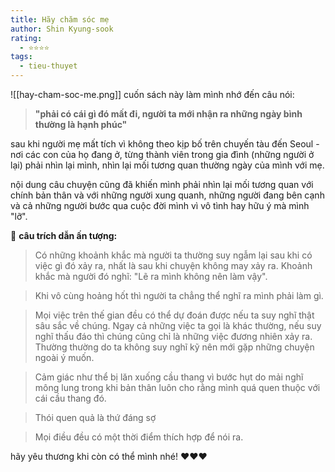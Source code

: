 ```yaml
---
title: Hãy chăm sóc mẹ
author: Shin Kyung-sook
rating:
  - ⭐⭐⭐⭐
tags:
  - tieu-thuyet
---
```

![[hay-cham-soc-me.png]]
cuốn sách này làm mình nhớ đến câu nói:

> **"phải có cái gì đó mất đi, người ta mới nhận ra những ngày bình thường là hạnh phúc"**

sau khi người mẹ mất tích vì không theo kịp bố trên chuyến tàu đến Seoul - nơi các con của họ đang ở, từng thành viên trong gia đình (những người ở lại) phải nhìn lại mình, nhìn lại mối tương quan thường ngày của mình với mẹ.

nội dung câu chuyện cũng đã khiến mình phải nhìn lại mối tương quan với chính bản thân và với những người xung quanh, những người đang bên cạnh và cả những người bước qua cuộc đời mình vì vô tình hay hữu ý mà mình "lỡ".

🌱 **câu trích dẫn ấn tượng:**
> Có những khoảnh khắc mà người ta thường suy ngẫm lại sau khi có việc gì đó xảy ra, nhất là sau khi chuyện không may xảy ra. Khoảnh khắc mà người đó nghĩ: "Lẽ ra mình không nên làm vậy".

> Khi vô cùng hoảng hốt thì người ta chẳng thể nghĩ ra mình phải làm gì.

> Mọi việc trên thế gian đều có thể dự đoán được nếu ta suy nghĩ thật sâu sắc về chúng. Ngay cả những việc ta gọi là khác thường, nếu suy nghĩ thấu đáo thì chúng cũng chỉ là những việc đương nhiên xảy ra. Thường thường do ta không suy nghĩ kỹ nên mới gặp những chuyện ngoài ý muốn.

> Cảm giác như thể bị lăn xuống cầu thang vì bước hụt do mải nghĩ mông lung trong khi bản thân luôn cho rằng mình quá quen thuộc với cái cầu thang đó.

> Thói quen quả là thứ đáng sợ

> Mọi điều đều có một thời điểm thích hợp để nói ra.

hãy yêu thương khi còn có thể mình nhé! ♥️♥️♥️